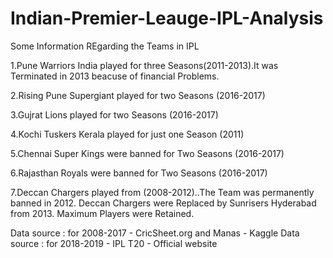 # Indian-Premier-Leauge-IPL-Analysis

Some Information REgarding the Teams in IPL

1.Pune Warriors India played for three Seasons(2011-2013).It was Terminated in 2013 beacuse of financial Problems.

2.Rising Pune Supergiant played for two Seasons (2016-2017)

3.Gujrat Lions played for two Seasons (2016-2017)

4.Kochi Tuskers Kerala played for just one Season (2011)

5.Chennai Super Kings were banned for Two Seasons (2016-2017)

6.Rajasthan Royals were banned for Two Seasons (2016-2017)

7.Deccan Chargers played from (2008-2012)..The Team was permanently banned in 2012. Deccan Chargers were Replaced by Sunrisers Hyderabad from 2013. Maximum Players were Retained.

Data source : for 2008-2017 - CricSheet.org and Manas - Kaggle
Data source : for 2018-2019 - IPL T20 - Official website
